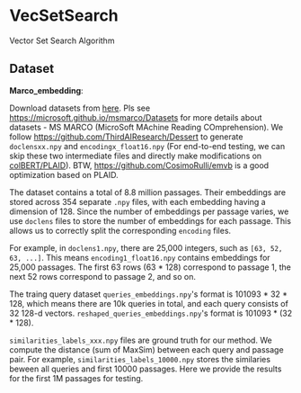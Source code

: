 # VecSetSearch
Vector Set Search Algorithm



## Dataset

**Marco_embedding**: 

Download datasets from [here](https://hkustconnect-my.sharepoint.com/:f:/g/personal/ytianbc_connect_ust_hk/EuaO6KmFlR5JpeWUUKLH6ccBEpFudB8yEJYBGnPRpX-G3g?e=zyZvsf).
Pls see https://microsoft.github.io/msmarco/Datasets for more details about datasets - MS MARCO (MicroSoft MAchine Reading COmprehension).
We follow https://github.com/ThirdAIResearch/Dessert to generate `doclensxx.npy` and `encodingx_float16.npy` (For end-to-end testing, we can skip these two intermediate files and directly make modifications on [colBERT/PLAID](https://github.com/stanford-futuredata/ColBERT)).
BTW, https://github.com/CosimoRulli/emvb is a good optimization based on PLAID.

The dataset contains a total of 8.8 million passages. Their embeddings are stored across 354 separate `.npy` files, with each embedding having a dimension of 128. Since the number of embeddings per passage varies, we use `doclens` files to store the number of embeddings for each passage. This allows us to correctly split the corresponding `encoding` files.

For example, in `doclens1.npy`, there are 25,000 integers, such as `[63, 52, 63, ...]`. This means `encoding1_float16.npy` contains embeddings for 25,000 passages. The first 63 rows (63 * 128) correspond to passage 1, the next 52 rows correspond to passage 2, and so on.

The traing query dataset `queries_embeddings.npy`'s format is 101093 * 32 * 128, which means there are 10k queries in total, and each query consists of 32 128-d vectors. `reshaped_queries_embeddings.npy`'s format is 101093 * (32 * 128).



`similarities_labels_xxx.npy` files are ground truth for our method. We compute the distance (sum of MaxSim) between each query and passage pair. For example, `similarities_labels_10000.npy` stores the similaries beween all queries and first 10000 passages. Here we provide the results for the first 1M passages for testing.
